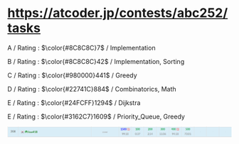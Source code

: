 # https://atcoder.jp/contests/abc252/tasks

A / Rating : $\color{#8C8C8C}7$ / Implementation

B / Rating : $\color{#8C8C8C}42$ / Implementation, Sorting

C / Rating : $\color{#980000}441$ / Greedy

D / Rating : $\color{#22741C}884$ / Combinatorics, Math

E / Rating : $\color{#24FCFF}1294$ / Dijkstra

E / Rating : $\color{#3162C7}1609$ / Priority_Queue, Greedy

![My Image](https://github.com/kss418/Atcoder/blob/main/ABC/Images/Standings/252.png)
